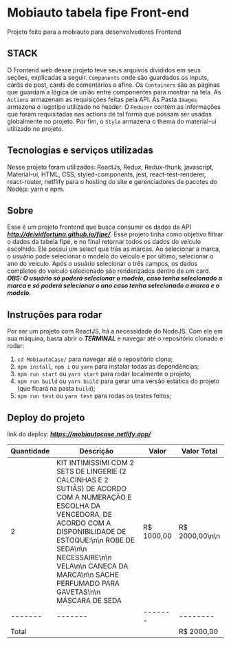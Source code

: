 # Mobiauto tabela fipe Front-end
Projeto feito para a mobiauto para desenvolvedores Frontend

## STACK
O Frontend web desse projeto teve seus arquivos divididos em seus seções, explicadas a seguir. `Components` onde são guardados os inputs, cards de post, cards de comentários e afins. Os `Containers` são as páginas que guardam a lógica de união entre componentes para mostrar na tela. As `Actions` armazenam as requisições feitas pela API. As Pasta `Images` armazena o logotipo utilizado no header. O `Reducer` contém as informações que foram requisitadas nas actions de tal forma que possam ser usadas globalmente no projeto. Por fim, o `Style` armazena o thema do material-ui utilizado no projeto.

## Tecnologias e serviços utilizadas
Nesse projeto foram utilizados: ReactJs, Redux, Redux-thunk, javascript, Material-ui, HTML, CSS, styled-components, jest, react-test-renderer, react-router, netflify para o hosting do site e gerenciadores de pacotes do Nodejs: yarn e npm.

## Sobre
Esse é um projeto frontend que busca consumir os dados da API ***http://deividfortuna.github.io/fipe/***. Esse projeto tinha como objetivo filtrar o dados da tabela fipe, e no final retornar todos os dados do veículo escolhido. Ele possui um select que trás as marcas. Ao selecionar a marca, o usuário pode selecionar o modelo do veículo e por último, selecionar o ano do veículo. Após o usuário selecionar o três campos, os dados completos do veículo selecionado são renderizados dentro de um card. 
***OBS: O usuário só poderá selecionar o modelo, caso tenha selecionado a marca e só poderá selecionar o ano caso tenha selecionado a marca e o modelo.***

## Instruções para rodar
Por ser um projeto com ReactJS, há a necessidade do NodeJS. Com ele em sua máquina, basta abrir o ***TERMINAL*** e navegar até o repositório clonado e rodar:
1. `cd MobiautoCase/` para navegar até o repositório clona;
1. `npm install`, `npm i` ou `yarn` para instalar todas as dependências;
1. `npm run start` ou `yarn start` para rodar localmente o projeto;
1. `npm run build` ou `yarn build` para gerar uma versão estática do projeto (que ficará na pasta `build`);
1. `npm run test` ou `yarn test` para rodas os testes feitos;

## Deploy do projeto
link do deploy: ***https://mobiautocase.netlify.app/***

Quantidade | Descrição | Valor | Valor Total
-------- | ------- | ------- | -------
2 | KIT INTIMISSIMI COM 2 SETS DE LINGERIE (2 CALCINHAS E 2 SUTIÃS) DE ACORDO COM A NUMERAÇÃO E ESCOLHA DA VENCEDORA, DE ACORDO COM A DISPONIBILIDADE DE ESTOQUE:\n\n ROBE DE SEDA\n\n NECESSAIRE\n\n VELA\n\n CANECA DA MARCA\n\n SACHE PERFUMADO PARA GAVETAS\n\n MÁSCARA DE SEDA | R$ 1000,00 | R$ 2000,00\n\n
------- | ------- | ------- | --------
Total |      |       | R$ 2000,00
